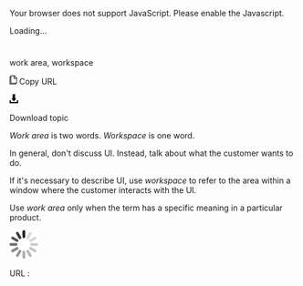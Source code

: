 Your browser does not support JavaScript. Please enable the Javascript.

Loading...

# 

work area, workspace

![Copy URL](media/work-area-workspace/Copy.png)
Copy URL

![Download](media/work-area-workspace/Download.png)

Download topic

*Work area* is two words. *Workspace* is one word.

In general, don't discuss UI. Instead, talk about what the customer wants to do.

If it's necessary to describe UI, use *workspace* to refer to the area within a window where the customer interacts with the UI.

Use *work area* only when the term has a specific meaning in a particular product. 

![In progress](media/work-area-workspace/activity-large.gif)

URL :
